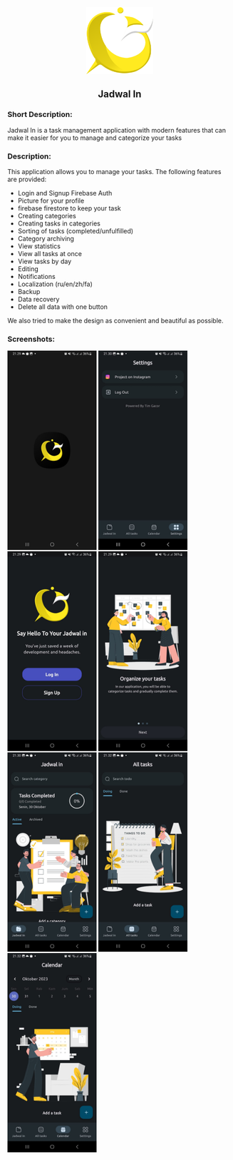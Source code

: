 <div align="center">
<img src="/assets/icons/icon.png" width="150"/>
<h2>Jadwal In</h2>
</div>

### Short Description:



Jadwal In is a task management application with modern features that can make it easier for you to manage and categorize your tasks

### Description:


This application allows you to manage your tasks.
The following features are provided:
- Login and Signup Firebase Auth
- Picture for your profile
- firebase firestore to keep your task 
- Creating categories
- Creating tasks in categories
- Sorting of tasks (completed/unfulfilled)
- Category archiving
- View statistics
- View all tasks at once
- View tasks by day
- Editing
- Notifications
- Localization (ru/en/zh/fa)
- Backup
- Data recovery
- Delete all data with one button

We also tried to make the design as convenient and beautiful as possible.

### Screenshots:

<img src="/readme/1.png" width="200"/> <img src="/readme/2.png" width="200"/> <img src="/readme/3.png" width="200"/> <img src="/readme/4.png" width="200"/> <img src="/readme/5.png" width="200"/> <img src="/readme/6.png" width="200"/> <img src="/readme/7.png" width="200"/>



